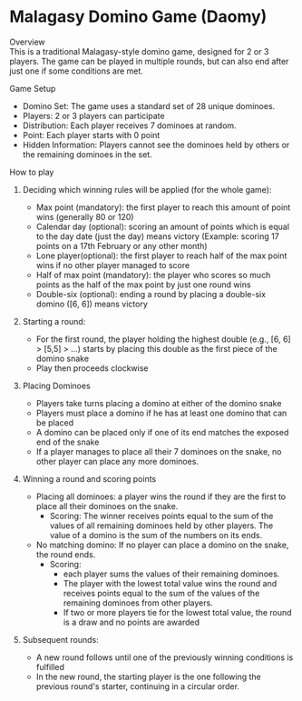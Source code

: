 # Malagasy Domino Game (Daomy)
Overview  
This is a traditional Malagasy-style domino game, designed for 2 or 3 players. The game can be played
in multiple rounds, but can also end after just one if some conditions are met.  

Game Setup  
- Domino Set: The game uses a standard set of 28 unique dominoes.  
- Players: 2 or 3 players can participate  
- Distribution: Each player receives 7 dominoes at random.  
- Point: Each player starts with 0 point  
- Hidden Information: Players cannot see the dominoes held by others or the remaining dominoes in the set.  

How to play  
1. Deciding which winning rules will be applied (for the whole game):  
   - Max point (mandatory): the first player to reach this amount of point wins (generally 80 or 120)  
   - Calendar day (optional): scoring an amount of points which is equal to the
day date (just the day) means victory (Example: scoring 17 points on a 17th February or any other month)  
   - Lone player(optional): the first player to reach half of the max point wins
if no other player managed to score  
   - Half of max point (mandatory): the player who scores so much points as the half
of the max point by just one round wins  
   - Double-six (optional): ending a round by placing a double-six domino ([6, 6]) means victory  

2. Starting a round:
   - For the first round, the player holding the highest double (e.g., [6, 6] > [5,5] > ...) starts
by placing this double as the first piece of the domino snake
   - Play then proceeds clockwise  

3. Placing Dominoes
   - Players take turns placing a domino at either of the domino snake  
   - Players must place a domino if he has at least one domino that can be placed
   - A domino can be placed only if one of its end matches the exposed end of the snake  
   - If a player manages to place all their 7 dominoes on the snake, no other player can place
any more dominoes.

4. Winning a round and scoring points  
   - Placing all dominoes: a player wins the round if they are the first to place all their
   dominoes on the snake.  
     - Scoring: The winner receives points equal to the sum of the values of all remaining dominoes
     held by other players. The value of a domino is the sum of the numbers on its ends.
   - No matching domino: If no player can place a domino on the snake, the round ends.
     - Scoring: 
       - each player sums the values of their remaining dominoes.
       - The player with the lowest total value wins the round and receives points equal
       to the sum of the values of the remaining dominoes from other players.
       - If two or more players tie for the lowest total value, the round is
       a draw and no points are awarded  

5. Subsequent rounds:  
   - A new round follows until one of the previously winning conditions is fulfilled  
   - In the new round, the starting player is the one following the previous round's starter,
   continuing in a circular order.